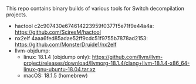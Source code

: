 This repo contains binary builds of various tools for Switch decompilation projects.

* hactool c2c907430e674614223959f0377f5e71f9e44a4a: https://github.com/SciresM/hactool
* nx2elf 4aaa6fed85adae52ff9cdc51f9755b7878ad2153: https://github.com/MonsterDruide1/nx2elf
* llvm-objdump:
    * linux: 18.1.4 (objdump only): https://github.com/llvm/llvm-project/releases/download/llvmorg-18.1.4/clang+llvm-18.1.4-x86_64-linux-gnu-ubuntu-18.04.tar.xz
    * macOS: 18.1.5 (homebrew)
